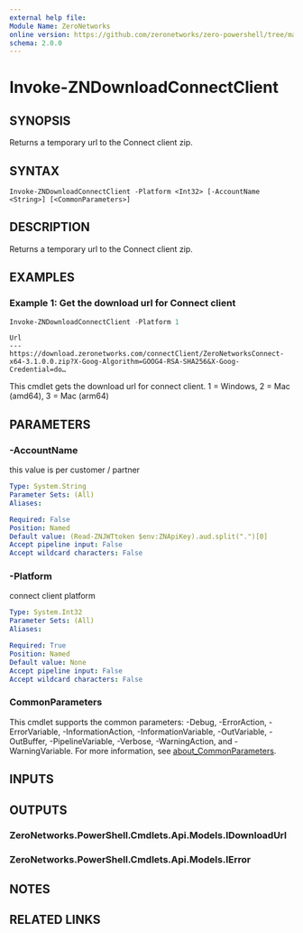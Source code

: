 ```yaml
---
external help file:
Module Name: ZeroNetworks
online version: https://github.com/zeronetworks/zero-powershell/tree/master/src/help/zeronetworks/invoke-zndownloadconnectclient
schema: 2.0.0
---
```


# Invoke-ZNDownloadConnectClient

## SYNOPSIS
Returns a temporary url to the Connect client zip.

## SYNTAX

```
Invoke-ZNDownloadConnectClient -Platform <Int32> [-AccountName <String>] [<CommonParameters>]
```

## DESCRIPTION
Returns a temporary url to the Connect client zip.

## EXAMPLES

### Example 1: Get the download url for Connect client
```powershell
Invoke-ZNDownloadConnectClient -Platform 1
```

```output
Url
---
https://download.zeronetworks.com/connectClient/ZeroNetworksConnect-x64-3.1.0.0.zip?X-Goog-Algorithm=GOOG4-RSA-SHA256&X-Goog-Credential=do…
```

This cmdlet gets the download url for connect client.
1 = Windows, 2 = Mac (amd64), 3 = Mac (arm64)

## PARAMETERS

### -AccountName
this value is per customer / partner

```yaml
Type: System.String
Parameter Sets: (All)
Aliases:

Required: False
Position: Named
Default value: (Read-ZNJWTtoken $env:ZNApiKey).aud.split(".")[0]
Accept pipeline input: False
Accept wildcard characters: False
```

### -Platform
connect client platform

```yaml
Type: System.Int32
Parameter Sets: (All)
Aliases:

Required: True
Position: Named
Default value: None
Accept pipeline input: False
Accept wildcard characters: False
```

### CommonParameters
This cmdlet supports the common parameters: -Debug, -ErrorAction, -ErrorVariable, -InformationAction, -InformationVariable, -OutVariable, -OutBuffer, -PipelineVariable, -Verbose, -WarningAction, and -WarningVariable. For more information, see [about_CommonParameters](http://go.microsoft.com/fwlink/?LinkID=113216).

## INPUTS

## OUTPUTS

### ZeroNetworks.PowerShell.Cmdlets.Api.Models.IDownloadUrl

### ZeroNetworks.PowerShell.Cmdlets.Api.Models.IError

## NOTES

## RELATED LINKS

